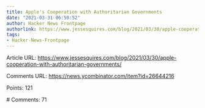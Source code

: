 ```yaml
---
title: Apple's Cooperation with Authoritarian Governments
date: "2021-03-31 06:50:52"
author: Hacker News Frontpage
authorlink: https://www.jessesquires.com/blog/2021/03/30/apple-cooperation-with-authoritarian-governments/
tags:
- Hacker-News-Frontpage
---
```


<p>Article URL: <a href="https://www.jessesquires.com/blog/2021/03/30/apple-cooperation-with-authoritarian-governments/">https://www.jessesquires.com/blog/2021/03/30/apple-cooperation-with-authoritarian-governments/</a></p>
<p>Comments URL: <a href="https://news.ycombinator.com/item?id=26644216">https://news.ycombinator.com/item?id=26644216</a></p>
<p>Points: 121</p>
<p># Comments: 71</p>
